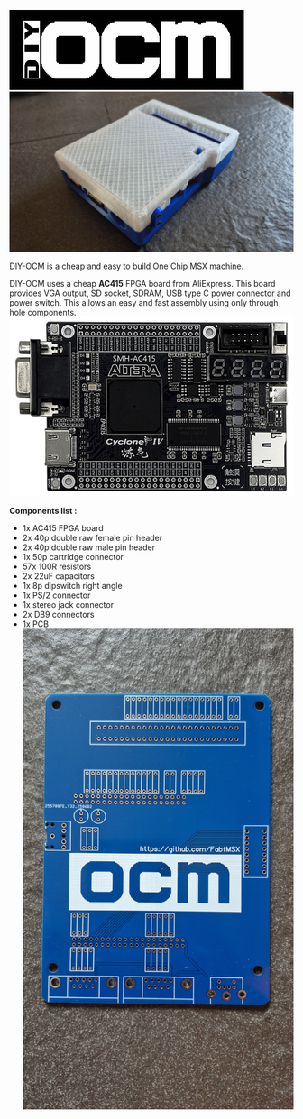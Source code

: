 ![1](https://github.com/FabfMSX/DIY-OCM/blob/main/Images/logo.png?raw=true)
![1](https://github.com/FabfMSX/DIY-OCM/blob/main/Images/20250707_181406.jpg?raw=true)

DIY-OCM is a cheap and easy to build One Chip MSX machine.

DIY-OCM uses a cheap **AC415** FPGA board from AliExpress.
This board provides VGA output, SD socket, SDRAM, USB type C power connector and power switch.
This allows an easy and fast assembly using only through hole components.
![1](https://github.com/FabfMSX/DIY-OCM/blob/main/Images/1.jpg?raw=true)

**Components list :** 
- 1x AC415 FPGA board
- 2x 40p double raw female pin header
- 2x 40p double raw male pin header
- 1x 50p cartridge connector
- 57x 100R resistors
- 2x 22uF capacitors
- 1x 8p dipswitch right angle
- 1x PS/2 connector
- 1x stereo jack connector
- 2x DB9 connectors
- 1x PCB
![1](https://github.com/FabfMSX/DIY-OCM/blob/main/Images/20250707_180354.jpg?raw=true)
